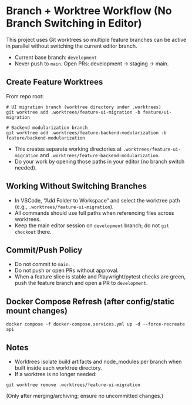 # Branch + Worktree Workflow (No Branch Switching in Editor)

This project uses Git worktrees so multiple feature branches can be active in parallel without switching the current editor branch.

- Current base branch: `development`
- Never push to `main`. Open PRs: development → staging → main.

## Create Feature Worktrees

From repo root:

```
# UI migration branch (worktree directory under .worktrees)
git worktree add .worktrees/feature-ui-migration -b feature/ui-migration

# Backend modularization branch
git worktree add .worktrees/feature-backend-modularization -b feature/backend-modularization
```

- This creates separate working directories at `.worktrees/feature-ui-migration` and `.worktrees/feature-backend-modularization`.
- Do your work by opening those paths in your editor (no branch switch needed).

## Working Without Switching Branches

- In VSCode, “Add Folder to Workspace” and select the worktree path (e.g., `.worktrees/feature-ui-migration`).
- All commands should use full paths when referencing files across worktrees.
- Keep the main editor session on `development` branch; do not `git checkout` there.

## Commit/Push Policy

- Do not commit to `main`.
- Do not push or open PRs without approval.
- When a feature slice is stable and Playwright/pytest checks are green, push the feature branch and open a PR to `development`.

## Docker Compose Refresh (after config/static mount changes)

```
docker compose -f docker-compose.services.yml up -d --force-recreate api
```

## Notes

- Worktrees isolate build artifacts and node_modules per branch when built inside each worktree directory.
- If a worktree is no longer needed:

```
git worktree remove .worktrees/feature-ui-migration
```

(Only after merging/archiving; ensure no uncommitted changes.)
